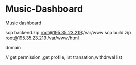 # Music-Dashboard
Music dashboard



scp backend.zip root@195.35.23.219:/var/www
scp build.zip root@195.35.23.219:/var/www/html

domain

// get permission ,get profile, lst transation,withdrwal list 
